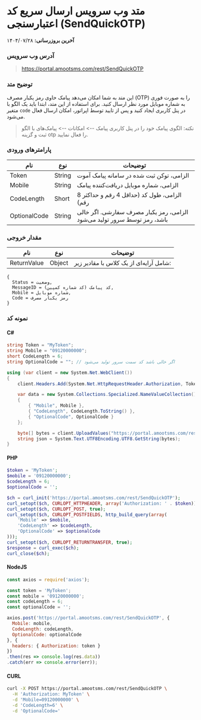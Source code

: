 # متد وب سرویس ارسال سریع کد اعتبارسنجی (SendQuickOTP)

**آخرین بروزرسانی:** ۱۴۰۴/۰۷/۲۸

### آدرس وب سرویس

> https://portal.amootsms.com/rest/SendQuickOTP

### توضیح متد

این متد به شما امکان می‌دهد پیامک حاوی رمز یکبار مصرف (OTP) را به صورت فوری به شماره موبایل مورد نظر ارسال کنید. برای استفاده از این متد، ابتدا باید یک الگو با متغیر `code` در پنل کاربری ایجاد کنید و پس از تایید توسط اپراتور، امکان ارسال فعال می‌شود.

> نکته: الگوی پیامک خود را در پنل کاربری پیامک --> امکانات --> پیامک‌های با الگو ثبت و گزینه otp را فعال نمایید.

### پارامترهای ورودی

| نام          | نوع    | توضیحات                                                                  |
| ------------ | ------ | ------------------------------------------------------------------------ |
| Token        | String | الزامی، توکن ثبت شده در سامانه پیامک آموت                                |
| Mobile       | String | الزامی، شماره موبایل دریافت‌کننده پیامک                                  |
| CodeLength   | Short  | الزامی، طول کد (حداقل 4 رقم و حداکثر 8 رقم)                              |
| OptionalCode | String | الزامی، رمز یکبار مصرف سفارشی. اگر خالی باشد، رمز توسط سرور تولید می‌شود |

### مقدار خروجی

| نام         | نوع    | توضیحات                                 |
| ----------- | ------ | --------------------------------------- |
| ReturnValue | Object | شامل آرایه‌ای از یک کلاس با مقادیر زیر: |

```
{
  Status = وضعیت,
  MessageID = کد پیامک (کد شماره کمپین),
  Mobile = شماره موبایل,
  Code = رمز یکبار مصرف
}
```

### نمونه کد

#### C#

```csharp
string Token = "MyToken";
string Mobile = "09120000000";
short CodeLength = 6;
string OptionalCode = ""; // اگر خالی باشد کد سمت سرور تولید می‌شود

using (var client = new System.Net.WebClient())
{
    client.Headers.Add(System.Net.HttpRequestHeader.Authorization, Token);

    var data = new System.Collections.Specialized.NameValueCollection()
    {
        { "Mobile", Mobile },
        { "CodeLength", CodeLength.ToString() },
        { "OptionalCode", OptionalCode }
    };

    byte[] bytes = client.UploadValues("https://portal.amootsms.com/rest/SendQuickOTP", data);
    string json = System.Text.UTF8Encoding.UTF8.GetString(bytes);
}
```

#### PHP

```php
$token = 'MyToken';
$mobile = '09120000000';
$codeLength = 6;
$optionalCode = '';

$ch = curl_init('https://portal.amootsms.com/rest/SendQuickOTP');
curl_setopt($ch, CURLOPT_HTTPHEADER, array('Authorization: ' . $token));
curl_setopt($ch, CURLOPT_POST, true);
curl_setopt($ch, CURLOPT_POSTFIELDS, http_build_query(array(
    'Mobile' => $mobile,
    'CodeLength' => $codeLength,
    'OptionalCode' => $optionalCode
)));
curl_setopt($ch, CURLOPT_RETURNTRANSFER, true);
$response = curl_exec($ch);
curl_close($ch);
```

#### NodeJS

```javascript
const axios = require('axios');

const token = 'MyToken';
const mobile = '09120000000';
const codeLength = 6;
const optionalCode = '';

axios.post('https://portal.amootsms.com/rest/SendQuickOTP', {
  Mobile: mobile,
  CodeLength: codeLength,
  OptionalCode: optionalCode
}, {
  headers: { Authorization: token }
})
.then(res => console.log(res.data))
.catch(err => console.error(err));
```

#### CURL

```bash
curl -X POST https://portal.amootsms.com/rest/SendQuickOTP \
  -H 'Authorization: MyToken' \
  -d 'Mobile=09120000000' \
  -d 'CodeLength=6' \
  -d 'OptionalCode='
```
